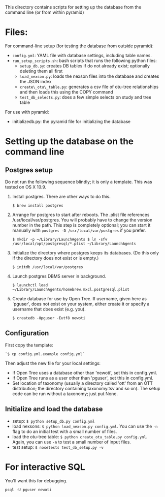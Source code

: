 This directory contains scripts for setting up the database from the command line (or from within pyramid)

# Files:

For command-line setup (for testing the database from outside pyramid):

* `config.yml`: YAML file with database settings, including table names.
* `run_setup_scripts.sh`: bash scripts that runs the following python files:
  * `setup_db.py`: creates DB tables if do not already exist; optionally deleting them all first
  * `load_nexson.py`: loads the nexson files into the database and creates the JSON index
  * `create\_otu\_table.py`: generates a csv file of otu-tree relationships and then loads this using the COPY command
  * `test_db_selects.py`: does a few simple selects on study and tree table
  
For use with pyramid:

* initializedb.py: the pyramid file for initializing the database


# Setting up the database on the command line

## Postgres setup

Do not run the following sequence blindly; it is only a template.
This was tested on OS X 10.9.

1. Install postgres.  There are other ways to do this.

    `$ brew install postgres`

1. Arrange for postgres to start after reboots.  The .plist file references /usr/local/var/postgres.
   You will probably  have to change the version number in the path.
   This step is completely optional; you can start it manually with `postgres -D /usr/local/var/postgres` if you prefer.

    `$ mkdir -p ~/Library/LaunchAgents
    $ ln -sfv /usr/local/opt/postgresql/*.plist ~/Library/LaunchAgents`

1. Initialize the directory where postgres keeps its databases.
   (Do this only if the directory does not exist or is empty.)

   `$ initdb /usr/local/var/postgres`

1. Launch postgres DBMS server in background.

    `$ launchctl load ~/Library/LaunchAgents/homebrew.mxcl.postgresql.plist`

1. Create database for use by Open Tree.  If username, given here as 'pguser',
   does not exist on your system, either create it or specify a username that
   does exist (e.g. you).

    `$ createdb -Opguser -Eutf8 newoti`

## Configuration

First copy the template:

    `$ cp config.yml.example config.yml`

Then adjust the new file for your local settings:

* If Open Tree uses a database other than 'newoti', set this in config.yml.
* If Open Tree runs as a user other than 'pguser', set this in config.yml.
* Set location of taxonomy (usually a directory called 'ott' from an OTT distribution;
  the directory containing taxonomy.tsv and so on).  The setup code
  can be run without a taxonomy; just put None.


## Initialize and load the database

* setup: `$ python setup_db.py config.yml`
* load nexsons: `$ python load_nexson.py config.yml`. You can use the `-n` flag to do an initial test with a small number of files.
* load the otu-tree table: `$ python create_otu_table.py config.yml`. Again, you can use `-n` to test a small number of input files.
* test setup: `$ nosetests test_db_setup.py -v`


# For interactive SQL

You'll want this for debugging.

    psql -U pguser newoti
